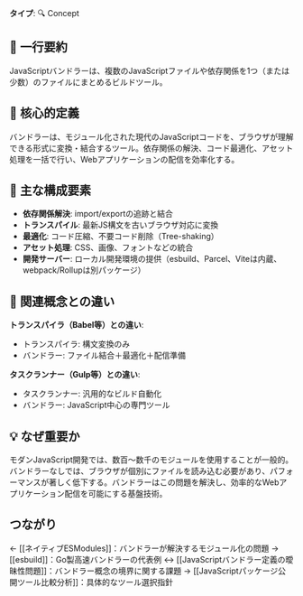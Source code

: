 **タイプ**: 🔍 Concept

## 📝 一行要約
JavaScriptバンドラーは、複数のJavaScriptファイルや依存関係を1つ（または少数）のファイルにまとめるビルドツール。

## 🎯 核心的定義
バンドラーは、モジュール化された現代のJavaScriptコードを、ブラウザが理解できる形式に変換・結合するツール。依存関係の解決、コード最適化、アセット処理を一括で行い、Webアプリケーションの配信を効率化する。

## 🌟 主な構成要素
- **依存関係解決**: import/exportの追跡と結合
- **トランスパイル**: 最新JS構文を古いブラウザ対応に変換
- **最適化**: コード圧縮、不要コード削除（Tree-shaking）
- **アセット処理**: CSS、画像、フォントなどの統合
- **開発サーバー**: ローカル開発環境の提供（esbuild、Parcel、Viteは内蔵、webpack/Rollupは別パッケージ）

## 🔄 関連概念との違い
**トランスパイラ（Babel等）との違い**:
- トランスパイラ: 構文変換のみ
- バンドラー: ファイル結合＋最適化＋配信準備

**タスクランナー（Gulp等）との違い**:
- タスクランナー: 汎用的なビルド自動化
- バンドラー: JavaScript中心の専門ツール

## 💡 なぜ重要か
モダンJavaScript開発では、数百〜数千のモジュールを使用することが一般的。バンドラーなしでは、ブラウザが個別にファイルを読み込む必要があり、パフォーマンスが著しく低下する。バンドラーはこの問題を解決し、効率的なWebアプリケーション配信を可能にする基盤技術。

## つながり
← [[ネイティブESModules]]：バンドラーが解決するモジュール化の問題
→ [[esbuild]]：Go製高速バンドラーの代表例
↔ [[JavaScriptバンドラー定義の曖昧性問題]]：バンドラー概念の境界に関する課題
→ [[JavaScriptパッケージ公開ツール比較分析]]：具体的なツール選択指針
